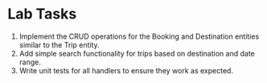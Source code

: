 # Lab Tasks

1. Implement the CRUD operations for the Booking and Destination entities similar to the Trip entity.
2. Add simple search functionality for trips based on destination and date range.
3. Write unit tests for all handlers to ensure they work as expected.
